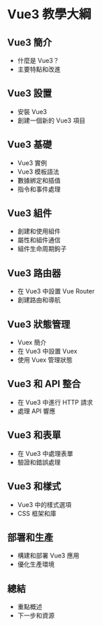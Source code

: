 # Vue3 教學大綱

## Vue3 簡介
- 什麼是 Vue3？
- 主要特點和改進

## Vue3 設置
- 安裝 Vue3
- 創建一個新的 Vue3 項目

## Vue3 基礎
- Vue3 實例
- Vue3 模板語法
- 數據綁定和插值
- 指令和事件處理

## Vue3 組件
- 創建和使用組件
- 屬性和組件通信
- 組件生命周期鉤子

## Vue3 路由器
- 在 Vue3 中設置 Vue Router
- 創建路由和導航

## Vue3 狀態管理
- Vuex 簡介
- 在 Vue3 中設置 Vuex
- 使用 Vuex 管理狀態

## Vue3 和 API 整合
- 在 Vue3 中進行 HTTP 請求
- 處理 API 響應

## Vue3 和表單
- 在 Vue3 中處理表單
- 驗證和錯誤處理

## Vue3 和樣式
- Vue3 中的樣式選項
- CSS 框架和庫

## 部署和生產
- 構建和部署 Vue3 應用
- 優化生產環境

## 總結
- 重點概述
- 下一步和資源
